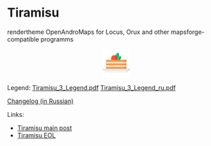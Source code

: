 # Tiramisu

 rendertheme OpenAndroMaps for Locus, Orux and other mapsforge-compatible programms
<div align="center">

![Tiramisu.png](Tiramisu.png)

</div>

Legend:
[Tiramisu_3_Legend.pdf](Tiramisu_3_Legend.pdf (In English))
[Tiramisu_3_Legend_ru.pdf](Tiramisu_3_Legend_ru.pdf (Translation into Russian using))

[Changelog (in Russian)](Tiramisu-changelog.txt)  

Links:

- [Tiramisu main post](https://tartamillo.wordpress.com/tiramisu/)
- [Tiramisu EOL](https://tartamillo.wordpress.com/2022/01/03/tiramisu-eol/)
